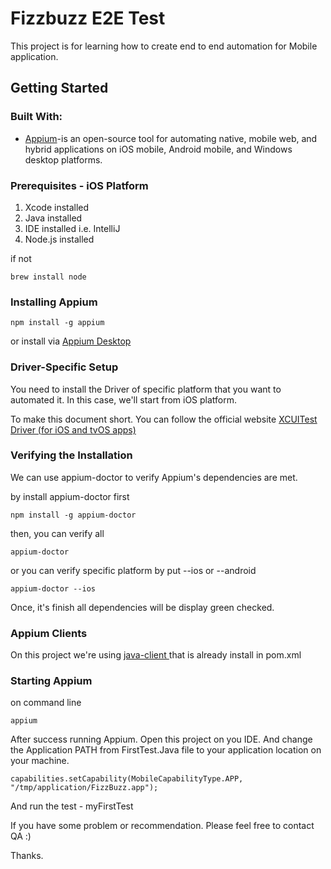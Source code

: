 # Fizzbuzz E2E Test
This project is for learning how to create end to end automation for Mobile application.
## Getting Started
### Built With:
* [Appium](http://appium.io/docs/en/about-appium/intro/)-is an open-source tool for automating native, mobile web, and hybrid applications on iOS mobile, Android mobile, and Windows desktop platforms.

### Prerequisites - iOS Platform
1. Xcode installed
2. Java installed
3. IDE installed i.e. IntelliJ
4. Node.js installed

if not
```
brew install node
```

### Installing Appium
```
npm install -g appium
```
or install via [Appium Desktop](https://github.com/appium/appium-desktop/releases)

### Driver-Specific Setup
You need to install the Driver of specific platform that you want to automated it.
In this case, we'll start from iOS platform. 

To make this document short. You can follow the official website [XCUITest Driver (for iOS and tvOS apps)](http://appium.io/docs/en/drivers/ios-xcuitest/index.html)

### Verifying the Installation
We can use appium-doctor to verify Appium's dependencies are met.

by install appium-doctor first
```
npm install -g appium-doctor
```

then, you can verify all
```
appium-doctor
```

or you can verify specific platform by put --ios or --android
```
appium-doctor --ios
```
Once, it's finish all dependencies will be display green checked.

### Appium Clients
On this project we're using [java-client ](https://github.com/appium/java-client)that is already
install in pom.xml

### Starting Appium
on command line
```
appium
```

After success running Appium.
Open this project on you IDE.
And change the Application PATH from FirstTest.Java file to your application location on your machine.
```
capabilities.setCapability(MobileCapabilityType.APP, "/tmp/application/FizzBuzz.app");
```
And run the test - myFirstTest

If you have some problem or recommendation. 
Please feel free to contact QA :)

Thanks.
